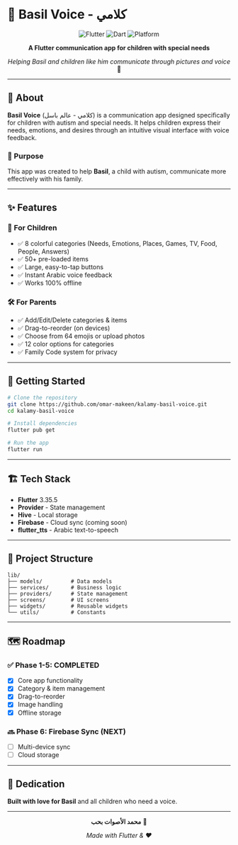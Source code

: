 # 💙 Basil Voice - كلامي

<div align="center">

![Flutter](https://img.shields.io/badge/Flutter-3.35.5-02569B?logo=flutter)
![Dart](https://img.shields.io/badge/Dart-3.9.2-0175C2?logo=dart)
![Platform](https://img.shields.io/badge/Platform-iOS%20%7C%20Android-lightgrey)

**A Flutter communication app for children with special needs**

*Helping Basil and children like him communicate through pictures and voice* 💙

</div>

---

## 📱 About

**Basil Voice** (كلامي - عالم باسل) is a communication app designed specifically for children with autism and special needs. It helps children express their needs, emotions, and desires through an intuitive visual interface with voice feedback.

### 🎯 Purpose

This app was created to help **Basil**, a child with autism, communicate more effectively with his family.

---

## ✨ Features

### 🎨 For Children
- ✅ 8 colorful categories (Needs, Emotions, Places, Games, TV, Food, People, Answers)
- ✅ 50+ pre-loaded items
- ✅ Large, easy-to-tap buttons
- ✅ Instant Arabic voice feedback
- ✅ Works 100% offline

### 🛠️ For Parents
- ✅ Add/Edit/Delete categories & items
- ✅ Drag-to-reorder (on devices)
- ✅ Choose from 64 emojis or upload photos
- ✅ 12 color options for categories
- ✅ Family Code system for privacy

---

## 🚀 Getting Started

```bash
# Clone the repository
git clone https://github.com/omar-makeen/kalamy-basil-voice.git
cd kalamy-basil-voice

# Install dependencies
flutter pub get

# Run the app
flutter run
```

---

## 🏗️ Tech Stack

- **Flutter** 3.35.5
- **Provider** - State management
- **Hive** - Local storage
- **Firebase** - Cloud sync (coming soon)
- **flutter_tts** - Arabic text-to-speech

---

## 📁 Project Structure

```
lib/
├── models/         # Data models
├── services/       # Business logic
├── providers/      # State management
├── screens/        # UI screens
├── widgets/        # Reusable widgets
└── utils/          # Constants
```

---

## 🗺️ Roadmap

### ✅ Phase 1-5: COMPLETED
- [x] Core app functionality
- [x] Category & item management
- [x] Drag-to-reorder
- [x] Image handling
- [x] Offline storage

### 🔜 Phase 6: Firebase Sync (NEXT)
- [ ] Multi-device sync
- [ ] Cloud storage

---

## 💙 Dedication

**Built with love for Basil** and all children who need a voice.

---

<div align="center">

**محمد الأصوات بحب** 💙

*Made with Flutter & ❤️*

</div>
